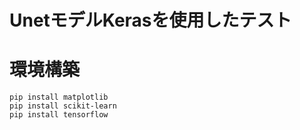 # UnetモデルKerasを使用したテスト

# 環境構築
```
pip install matplotlib
pip install scikit-learn
pip install tensorflow
```